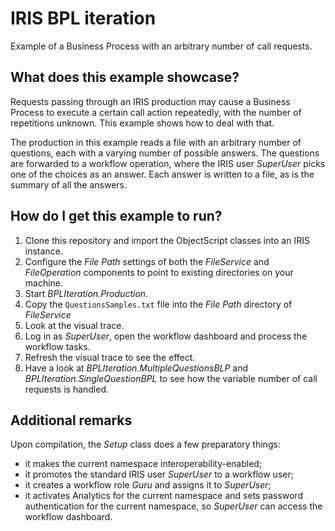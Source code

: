 # IRIS BPL iteration

Example of a Business Process with an arbitrary number of call requests.

## What does this example showcase?

Requests passing through an IRIS production may cause a Business Process to
execute a certain call action repeatedly, with the number of repetitions unknown.
This example shows how to deal with that.

The production in this example reads a file with an arbitrary number of questions, each with a varying number of possible answers.
The questions are forwarded to a workflow operation, where the IRIS user *SuperUser* picks one of
the choices as an answer.
Each answer is written to a file, as is the summary of all the answers.

## How do I get this example to run?

1. Clone this repository and import the ObjectScript classes into an IRIS instance.
2. Configure the *File Path* settings of both the *FileService* and *FileOperation* components to point to existing directories on your machine.
3. Start *BPLIteration.Production*.
4. Copy the `QuestionsSamples.txt` file into the *File Path* directory of *FileService*
5. Look at the visual trace.
6. Log in as *SuperUser*, open the workflow dashboard and process the workflow tasks.
7. Refresh the visual trace to see the effect.
8. Have a look at *BPLIteration.MultipleQuestionsBLP* and *BPLIteration.SingleQuestionBPL* to see how the variable number of call requests is handled.

## Additional remarks

Upon compilation, the *Setup* class does a few preparatory things:

* it makes the current namespace interoperability-enabled;
* it promotes the standard IRIS user *SuperUser* to a workflow user;
* it creates a workflow role *Guru* and assigns it to *SuperUser*;
* it activates Analytics for the current namespace and sets password authentication for the current namespace, so *SuperUser* can access the workflow dashboard.
